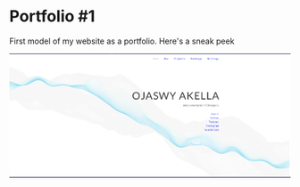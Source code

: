 # Portfolio #1
First model of my website as a portfolio.
Here's a sneak peek

![](https://github.com/Ojaswy/Ojaswy.github.io/blob/master/website1/portfolio1.PNG)
